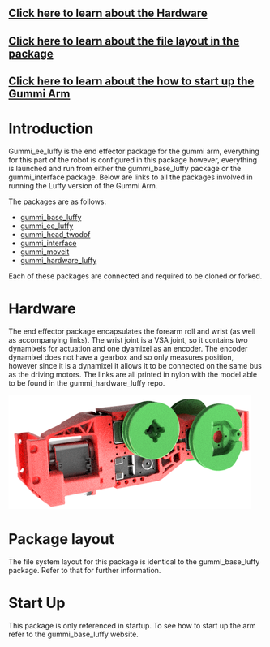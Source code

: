 <a href="#hardware">Click here to learn about the Hardware</a>
------

<a href="#package layout">Click here to learn about the file layout in the package</a>
------

<a href="#startup">Click here to learn about the how to start up the Gummi Arm</a>
------

# Introduction
Gummi_ee_luffy is the end effector package for the gummi arm, everything for this part of the robot is configured in this package however, everything is launched and run from either the gummi_base_luffy package or the gummi_interface package. Below are links to all the packages involved in running the Luffy version of the Gummi Arm.

The packages are as follows:
- [gummi_base_luffy](https://nortonkellyboxall.github.io/gummi_base_luffy/)
- [gummi_ee_luffy](https://nortonkellyboxall.github.io/gummi_ee_luffy/)
- [gummi_head_twodof](https://nortonkellyboxall.github.io/gummi_head_twodof/)
- [gummi_interface](https://nortonkellyboxall.github.io/gummi_interface/)
- [gummi_moveit](https://github.com/nortonkellyboxall/gummi_moveit)
- [gummi_hardware_luffy](https://nortonkellyboxall.github.io/gummi_hardware_Luffy/)

Each of these packages are connected and required to be cloned or forked.

<a id="hardware"> Hardware </a>
======
The end effector package encapsulates the forearm roll and wrist (as well as accompanying links). The wrist joint is a VSA joint, so it contains two dynamixels for actuation and one dyamixel as an encoder. The encoder dynamixel does not have a gearbox and so only measures position, however since it is a dynamixel it allows it to be connected on the same bus as the driving motors. The links are all printed in nylon with the model able to be found in the gummi_hardware_luffy repo. 

<img src="images/Gummi_Forearm.png" alt="Gummi Forearm"/>

<a id = "package layout"> Package layout </a>
======
The file system layout for this package is identical to the gummi_base_luffy package. Refer to that for further information. 

<a id = "startup"> Start Up </a>
======
This package is only referenced in startup. To see how to start up the arm refer to the gummi_base_luffy website.


